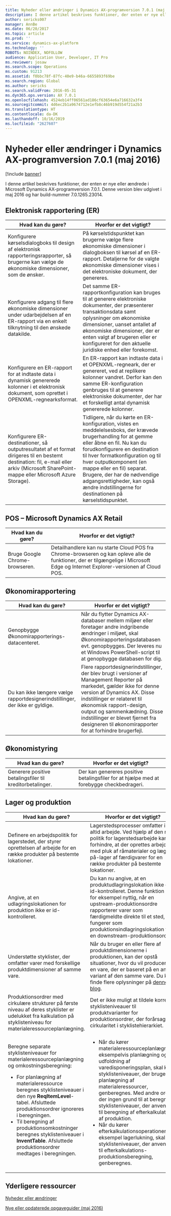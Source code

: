 ```yaml
---
title: Nyheder eller ændringer i Dynamics AX-programversion 7.0.1 (maj 2016)
description: I denne artikel beskrives funktioner, der enten er nye eller ændrede i Microsoft Dynamics AX-programversion 7.0.1. Denne version blev udgivet i maj 2016 og har build-nummer 7.0.1265.23014.
author: sericks007
manager: AnnBe
ms.date: 06/20/2017
ms.topic: article
ms.prod: ''
ms.service: dynamics-ax-platform
ms.technology: ''
ROBOTS: NOINDEX, NOFOLLOW
audience: Application User, Developer, IT Pro
ms.reviewer: josaw
ms.search.scope: Operations
ms.custom: 91213
ms.assetid: f0bbc78f-87fc-40e9-b46a-6655893f69be
ms.search.region: Global
ms.author: sericks
ms.search.validFrom: 2016-05-31
ms.dyn365.ops.version: AX 7.0.1
ms.openlocfilehash: 4524eb14ff06561ad186cf63654e6a716632a3f4
ms.sourcegitcommit: 4d6ec2b1a9674712e1efb8c46b919d554f21a2b3
ms.translationtype: HT
ms.contentlocale: da-DK
ms.lasthandoff: 10/16/2019
ms.locfileid: "2627607"
---
```

# <a name="whats-new-or-changed-in-dynamics-ax-application-version-701-may-2016"></a>Nyheder eller ændringer i Dynamics AX-programversion 7.0.1 (maj 2016)

[!include [banner](../includes/banner.md)]

I denne artikel beskrives funktioner, der enten er nye eller ændrede i Microsoft Dynamics AX-programversion 7.0.1. Denne version blev udgivet i maj 2016 og har build-nummer 7.0.1265.23014.

## <a name="electronic-reporting-er"></a>Elektronisk rapportering (ER)

| Hvad kan du gøre? | Hvorfor er det vigtigt? |
|------------------|------------------------|
| Konfigurere kørselsdialogboks til design af elektronisk rapporteringsrapporter, så brugerne kan vælge de økonomiske dimensioner, som de ønsker. | På kørselstidspunktet kan brugerne vælge flere økonomiske dimensioner i dialogboksen til kørsel af en ER-rapport. Detaljerne for de valgte økonomiske dimensioner vises i det elektroniske dokument, der genereres. |
| Konfigurere adgang til flere økonomiske dimensioner under udarbejdelsen af en ER-rapport via en enkelt tilknytning til den ønskede datakilde. | Det samme ER-rapportkonfiguration kan bruges til at generere elektroniske dokumenter, der præsenterer transaktionsdata samt oplysninger om økonomiske dimensioner, uanset antallet af økonomiske dimensioner, der er enten valgt af brugeren eller er konfigureret for den aktuelle juridiske enhed eller forekomst. |
| Konfigurere en ER-rapport for at indtaste data i dynamisk genererede kolonner i et elektronisk dokument, som oprettet i OPENXML-regnearksformat. | En ER-rapport kan indtaste data i et OPENXML-regneark, der er genereret, ved at replikere kolonner vandret. Derfor kan den samme ER-konfiguration genbruges til at generere elektroniske dokumenter, der har et forskelligt antal dynamisk genererede kolonner. |
| Konfigurere ER-destinationer, så outputresultatet af et format dirigeres til en bestemt destination: fil, e-mail eller arkiv (Microsoft SharePoint-mappe eller Microsoft Azure Storage). | Tidligere, når du kørte en ER-konfiguration, vistes en meddelelsesboks, der krævede brugerhandling for at gemme eller åbne en fil. Nu kan du forudkonfigurere en destination til hver formatkonfiguration og til hver outputkomponent (en mappe eller en fil) separat. Brugere, der har de nødvendige adgangsrettigheder, kan også ændre indstillingerne for destinationen på kørselstidspunktet. |

## <a name="pos--microsoft-dynamics-ax-retail"></a>POS – Microsoft Dynamics AX Retail

| Hvad kan du gøre? | Hvorfor er det vigtigt? |
|------------------|------------------------|
| Bruge Google Chrome-browseren. | Detailhandlere kan nu starte Cloud POS fra Chrome-browseren og kan opleve alle de funktioner, der er tilgængelige i Microsoft Edge og Internet Explorer-versionen af Cloud POS. |

## <a name="financial-reporting"></a>Økonomirapportering

| Hvad kan du gøre? | Hvorfor er det vigtigt? |
|------------------|------------------------|
| Genopbygge Økonomirapporterings-datacenteret. | Når du flytter Dynamics AX-databaser mellem miljøer eller foretager andre indgribende ændringer i miljøet, skal Økonomirapporteringsdatabasen evt. genopbygges. Der leveres nu et Windows PowerShell-script til at genopbygge databasen for dig. |
| Du kan ikke længere vælge rapportdesignerindstillinger, der ikke er gyldige. | Flere rapportdesignerindstillinger, der blev brugt i versioner af Management Reporter på markedet, gælder ikke for denne version af Dynamics AX. Disse indstillinger er relateret til økonomisk rapport-design, output og sammenkædning. Disse indstillinger er blevet fjernet fra designeren til økonomirapporter for at forhindre brugerfejl. |

## <a name="financial-management"></a>Økonomistyring

| Hvad kan du gøre? | Hvorfor er det vigtigt? |
|------------------|------------------------|
| Generere positive betalingsfiler til kreditorbetalinger. | Der kan genereres positive betalingsfiler for at hjælpe med at forebygge checkbedrageri. |

## <a name="warehouse-and-production"></a>Lager og produktion

<table>
<thead>
<tr>
<th>Hvad kan du gøre?</th>
<th>Hvorfor er det vigtigt?</th>
</tr>
</thead>
<tbody>
<tr>
<td>Definere en arbejdspolitik for lagerstedet, der styrer oprettelsen af arbejde for en række produkter på bestemte lokationer.</td>
<td>Lagerstedsprocesser omfatter ikke altid arbejde. Ved hjælp af den nye politik for lagerstedsarbejde kan du forhindre, at der oprettes arbejde med pluk af råmaterialer og læg-på-lager af færdigvarer for en række produkter på bestemte lokationer.</td>
</tr>
<tr>
<td>Angive, at en udlagringslokationen for produktion ikke er id-kontrolleret.</td>
<td>Du kan nu angive, at en produktudlagringslokation ikke er id-kontrolleret. Denne funktion er for eksempel nyttig, når en upstream-produktionsordre rapporterer varer som færdigmeldte direkte til et sted, der fungerer som produktionsindlagringslokation for en downstream-produktionsordre.</td>
</tr>
<tr>
<td>Understøtte styklister, der omfatter varer med forskellige produktdimensioner af samme vare.</td>
<td>Når du bruger en eller flere af produktdimensionerne i produktionen, kan der opstå situationer, hvor du vil producere en vare, der er baseret på en anden variant af den samme vare. Du kan finde flere oplysninger på <a href="https://blogs.msdn.microsoft.com/axmfg/2015/12/22/support-for-boms-that-includes-items-with-different-product-dimensions-of-the-same-item/">denne blog</a>.</td>
</tr>
<tr>
<td>Produktionsordrer med cirkulære strukturer på første niveau af deres styklister er udelukket fra kalkulation på styklisteniveau for materialeressourceplanlægning.</td>
<td>Det er ikke muligt at tildele korrekte styklisteniveauer til produktvarianter for produktionsordrer, der forårsager cirkularitet i styklistehierarkiet.</td>
</tr>
<tr>
<td>Beregne separate styklisteniveauer for materialeressourceplanlægning og omkostningsberegning:
<ul>
<li>For planlægning af materialeressource beregnes styklisteniveauer i den nye <strong>ReqItemLevel</strong>-tabel. Afsluttede produktionsordrer ignoreres i beregningen.</li>
<li>Til beregning af produktionsomkostninger beregnes styklisteniveauer i <strong>InventTable</strong>. Afsluttede produktionsordrer medtages i beregningen.</li>
</ul>
</td>
<td>
<ul>
<li>Når du kører materialeressourceplanlægning, eksempelvis planlægning og udfoldning af varedisponeringsplan, skal kun styklisteniveauer, der bruges til planlægning af materialeressourcer, genberegnes. Med andre ord er der ingen grund til at beregne styklisteniveauer, der anvendes til beregning af efterkalkulation af produktion.</li>
<li>Når du kører efterkalkulationsoperationer, for eksempel lagerlukning, skal kun styklisteniveauer, der anvendes til efterkalkulations-produktionsberegning, genberegnes.</li>
</ul>
</td>
</tr>
</tbody>
</table>

## <a name="additional-resources"></a>Yderligere ressourcer

[Nyheder eller ændringer](whats-new-changed.md)

[Nye eller opdaterede opgaveguider (maj 2016)](new-updated-task-guides-available-may-2016.md)
